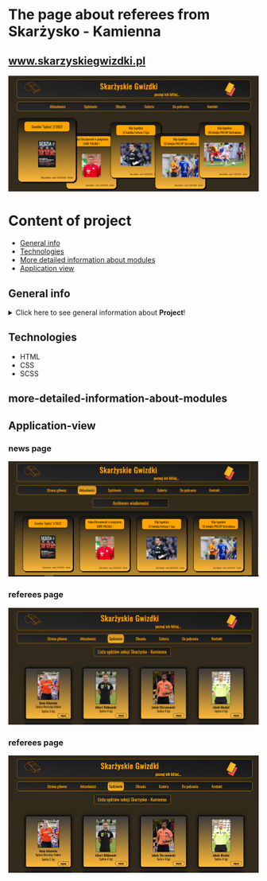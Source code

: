 # The page about referees from Skarżysko - Kamienna <br> 
## www.skarzyskiegwizdki.pl 
![a screenshot presenting the front page of the project website](./images/README/home.png)

# Content of project
* [General info](#general-info)
* [Technologies](#technologies)
* [More detailed information about modules](#more-detailed-information-about-modules)
* [Application view](#application-view)


## General info
<details>
<summary>Click here to see general information about <b>Project</b>!</summary>
This page is about the referees from Skarżysko - Kamienna.
</details>


## Technologies
<ul>
<li>HTML</li>
<li>CSS</li>
<li>SCSS</li>
</ul>

## more-detailed-information-about-modules

## Application-view

### news page
![a screenshot presenting the front page of the project website](./images/README/news.png)

### referees page
![a screenshot presenting the front page of the project website](./images/README/refs.png)

### referees page
![a screenshot presenting the front page of the project website](./images/README/refsCopy.png)
